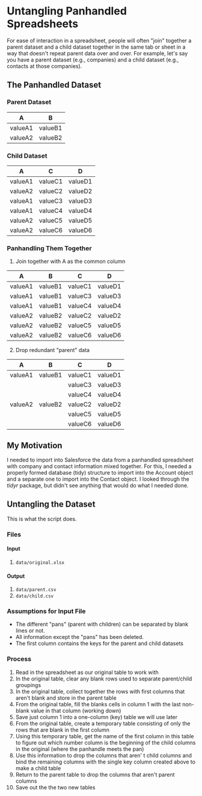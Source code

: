 # Untangling Panhandled Spreadsheets

For ease of interaction in a spreadsheet, people will often "join" together a parent dataset and a child dataset together in the same tab or sheet in a way that doesn't repeat parent data over and over. For example, let's say you have a parent dataset (e.g., companies) and a child dataset (e.g., contacts at those companies). 

## The Panhandled Dataset

### Parent Dataset

| A | B |
| ------- | ------- |
| valueA1 | valueB1 |
| valueA2 | valueB2 |

### Child Dataset

| A | C | D |
| ------- | ------- | ------- |
| valueA1 | valueC1 | valueD1 |
| valueA2 | valueC2 | valueD2 |
| valueA1 | valueC3 | valueD3 |
| valueA1 | valueC4 | valueD4 |
| valueA2 | valueC5 | valueD5 |
| valueA2 | valueC6 | valueD6 |

### Panhandling Them Together

1. Join together with A as the common column

| A | B | C | D |
| ------- | ------- | ------- | ------- |
| valueA1 | valueB1 | valueC1 | valueD1 |
| valueA1 | valueB1 | valueC3 | valueD3 |
| valueA1 | valueB1 | valueC4 | valueD4 |
| valueA2 | valueB2 | valueC2 | valueD2 |
| valueA2 | valueB2 | valueC5 | valueD5 |
| valueA2 | valueB2 | valueC6 | valueD6 |

2. Drop redundant "parent" data

| A       | B       | C       | D       |
| ------- | ------- | ------- | ------- |
| valueA1 | valueB1 | valueC1 | valueD1 |
|         |         | valueC3 | valueD3 |
|         |         | valueC4 | valueD4 |
| valueA2 | valueB2 | valueC2 | valueD2 |
|         |         | valueC5 | valueD5 |
|         |         | valueC6 | valueD6 |

## My Motivation

I needed to import into Salesforce the data from a panhandled spreadsheet with company and contact information mixed together. For this, I needed a properly formed database (tidy) structure to import into the Account object and a separate one to import into the Contact object. I looked through the _tidyr_ package, but didn't see anything that would do what I needed done.

## Untangling the Dataset

This is what the script does.

### Files

#### Input

1. `data/original.xlsx`

#### Output

1. `data/parent.csv`
1. `data/child.csv`

### Assumptions for Input File

- The different "pans" (parent with children) can be separated by blank lines or not.
- All information except the "pans" has been deleted.
- The first column contains the keys for the parent and child datasets

### Process

1. Read in the spreadsheet as our original table to work with
2. In the original table, clear any blank rows used to separate parent/child groupings
3. In the original table, collect together the rows with first columns that aren't blank and store in the parent table
4. From the original table, fill the blanks cells in column 1 with the last non-blank value in that column (working down)
5. Save just column 1 into a one-column (key) table we will use later
6. From the original table, create a temporary table consisting of only the rows that are blank in the first column
7. Using this temporary table, get the name of the first column in this table to figure out which number column is the beginning of the child columns in the original (where the panhandle meets the pan)
8. Use this information to drop the columns that aren' t child columns and bind the remaining columns with the single key column created above to make a child table
9. Return to the parent table to drop the columns that aren't parent columns 
10. Save out the the two new tables
